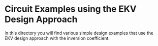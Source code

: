 # Circuit Examples using the EKV Design Approach

In this directory you will find various simple design examples that use the EKV design approach with the inversion coefficient.
